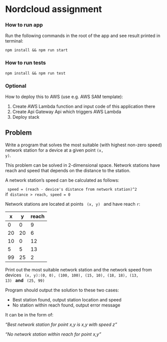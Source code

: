 # Nordcloud assignment

### How to run app

Run the following commands in the root of the app and see result printed in terminal:
```
npm install && npm run start
```

### How to run tests
```
npm install && npm run test
```

### Optional

How to deploy this to AWS (use e.g. AWS SAM template):
1. Create AWS Lambda function and input code of this application there
2. Create Api Gateway Api which triggers AWS Lambda
3. Deploy stack


## Problem

Write a program that solves the most suitable (with highest non-zero speed) network station for a device at a given point <code>(x, y)</code>.

 This problem can be solved in 2-dimensional space. Network stations have reach and speed that depends on the distance to the station.
 
 A network station’s speed can be calculated as follows:
 
 <code> speed = (reach - device's distance from network station)^2 </code>if<code> distance > reach, speed = 0 </code>


 Network stations are located at points <code> (x, y) </code> and have reach <code>r</code>:
  <table>
    <thead>
      <tr>
        <th>x</th>
        <th>y</th>
        <th>reach</th>
      </tr>
    </thead>
    <tbody>
      <tr>
        <td>0</td>
        <td>0</td>
        <td>9</td>
      </tr>
      <tr>
        <td>20</td>
        <td>20</td>
        <td>6</td>
      </tr>
      <tr>
        <td>10</td>
        <td>0</td>
        <td>12</td>
      </tr>
      <tr>
        <td>5</td>
        <td>5</td>
        <td>13</td>
      </tr>
      <tr>
        <td>99</td>
        <td>25</td>
        <td>2</td>
      </tr>
    </tbody>
  </table>

Print out the most suitable network station and the network speed from devices <code> (x, y):(0, 0), (100, 100), (15, 10), (18, 18), (13, 13) </code> **and** <code> (25, 99)</code>

Program should output the solution to these two cases:

- Best station found, output station location and speed
- No station within reach found, output error message

It can be in the form of:

*“Best network station for point x,y is x,y with speed z”*

*“No network station within reach for point x,y”*